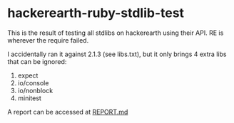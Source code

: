 # hackerearth-ruby-stdlib-test

This is the result of testing all stdlibs on hackerearth using their API.
RE is wherever the require failed.

I accidentally ran it against 2.1.3 (see libs.txt), but it only brings 4 extra libs that can be ignored:

1. expect
2. io/console
3. io/nonblock
4. minitest

A report can be accessed at [REPORT.md](REPORT.md)